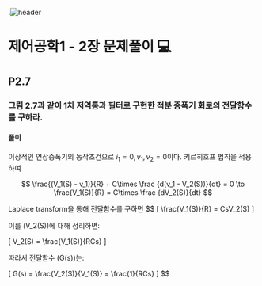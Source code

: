 .![header](https://capsule-render.vercel.app/api?type=wave&color=auto&height=300&section=header&text=Control-Systems-Engineering&fontSize=30)




#  제어공학1 - 2장 문제풀이 :computer: 



## P2.7 
### 그림 2.7과 같이 1차 저역통과 필터로 구현한 적분 증폭기 회로의 전달함수를 구하라.
#### 풀이

이상적인 연상증폭기의 동작조건으로  $i_1 =0,v_1,v_2=0$이다.
키르히호프 법칙을 적용하여 

$$
\frac{(V_1(S) - v_1)}{R} + C\times \frac {d(v_1 - V_2(S))}{dt} = 0 \to \frac{V_1(S)}{R} =  C\times \frac {dV_2(S)}{dt}
$$

Laplace transform을 통해 전달함수를 구하면
$$
\[
\frac{V_1(S)}{R} =  CsV_2(S)
\]

이를 \(V_2(S)\)에 대해 정리하면:

\[
V_2(S) = \frac{V_1(S)}{RCs}
\]

따라서 전달함수 \(G(s)\)는:

\[
G(s) = \frac{V_2(S)}{V_1(S)} = \frac{1}{RCs}
\]
$$

